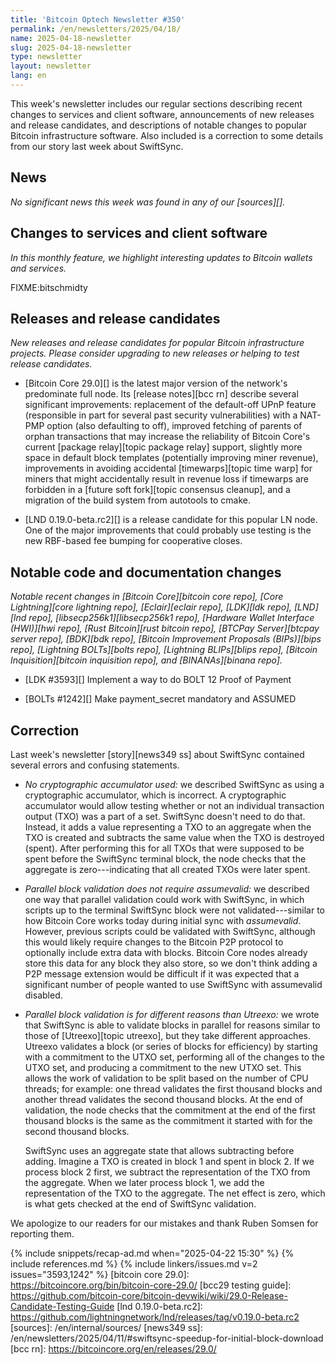 ```yaml
---
title: 'Bitcoin Optech Newsletter #350'
permalink: /en/newsletters/2025/04/18/
name: 2025-04-18-newsletter
slug: 2025-04-18-newsletter
type: newsletter
layout: newsletter
lang: en
---
```

This week's newsletter includes our regular sections describing recent
changes to services and client software, announcements of new releases
and release candidates, and descriptions of notable changes to popular
Bitcoin infrastructure software.  Also included is a correction to some
details from our story last week about SwiftSync.

## News

*No significant news this week was found in any of our [sources][].*

## Changes to services and client software

*In this monthly feature, we highlight interesting updates to Bitcoin
wallets and services.*

FIXME:bitschmidty

## Releases and release candidates

_New releases and release candidates for popular Bitcoin infrastructure
projects.  Please consider upgrading to new releases or helping to test
release candidates._

- [Bitcoin Core 29.0][] is the latest major version of the network's
  predominate full node.  Its [release notes][bcc rn] describe several
  significant improvements: replacement of the default-off UPnP feature (responsible
  in part for several past security vulnerabilities) with a NAT-PMP
  option (also defaulting to off), improved fetching of parents of
  orphan transactions that may increase the reliability of Bitcoin
  Core's current [package relay][topic package relay] support, slightly
  more space in default block templates (potentially improving miner
  revenue), improvements in avoiding accidental [timewarps][topic
  time warp] for miners that might accidentally result in revenue loss
  if timewarps are forbidden in a [future soft fork][topic consensus
  cleanup], and a migration of the build system from autotools to cmake.

- [LND 0.19.0-beta.rc2][] is a release candidate for this popular LN
  node.  One of the major improvements that could probably use testing
  is the new RBF-based fee bumping for cooperative closes.

## Notable code and documentation changes

_Notable recent changes in [Bitcoin Core][bitcoin core repo], [Core
Lightning][core lightning repo], [Eclair][eclair repo], [LDK][ldk repo],
[LND][lnd repo], [libsecp256k1][libsecp256k1 repo], [Hardware Wallet
Interface (HWI)][hwi repo], [Rust Bitcoin][rust bitcoin repo], [BTCPay
Server][btcpay server repo], [BDK][bdk repo], [Bitcoin Improvement
Proposals (BIPs)][bips repo], [Lightning BOLTs][bolts repo],
[Lightning BLIPs][blips repo], [Bitcoin Inquisition][bitcoin inquisition
repo], and [BINANAs][binana repo]._

- [LDK #3593][] Implement a way to do BOLT 12 Proof of Payment

- [BOLTs #1242][] Make payment_secret mandatory and ASSUMED

## Correction

Last week's newsletter [story][news349 ss] about SwiftSync contained
several errors and confusing statements.

- *No cryptographic accumulator used:* we described SwiftSync as using a cryptographic
  accumulator, which is incorrect.  A cryptographic accumulator would allow testing
  whether or not an individual transaction output (TXO) was a part of a set.
  SwiftSync doesn't need to do that.  Instead, it adds a value
  representing a TXO to an aggregate when the TXO is created and
  subtracts the same value when the TXO is destroyed (spent).  After
  performing this for all TXOs that were supposed to be spent before the
  SwiftSync terminal block, the node checks that the aggregate is
  zero---indicating that all created TXOs were later spent.

- *Parallel block validation does not require assumevalid:* we described
  one way that parallel validation could work with SwiftSync, in which
  scripts up to the terminal SwiftSync block were not
  validated---similar to how Bitcoin Core works today during initial
  sync with _assumevalid_.  However, previous scripts could be validated
  with SwiftSync, although this would likely require changes to the
  Bitcoin P2P protocol to optionally include extra data with blocks.
  Bitcoin Core nodes already store this data for any block they also
  store, so we don't think adding a P2P message extension would be
  difficult if it was expected that a significant number of people
  wanted to use SwiftSync with assumevalid disabled.

- *Parallel block validation is for different reasons than Utreexo:*
  we wrote that SwiftSync is able to validate blocks in parallel for
  reasons similar to those of [Utreexo][topic utreexo], but they take different approaches.
  Utreexo validates a block (or series of blocks for efficiency) by
  starting with a commitment to the UTXO set, performing all of the
  changes to the UTXO set, and producing a commitment to the new UTXO
  set.  This allows the work of validation to be split based on the
  number of CPU threads; for example: one thread validates the first
  thousand blocks and another thread validates the second thousand
  blocks.  At the end of validation, the node checks that the commitment
  at the end of the first thousand blocks is the same as the commitment
  it started with for the second thousand blocks.

  SwiftSync uses an aggregate state that allows subtracting before
  adding.  Imagine a TXO is created in block 1 and spent in block 2.  If
  we process block 2 first, we subtract the representation of the TXO
  from the aggregate.  When we later process block 1, we add the
  representation of the TXO to the aggregate.  The net effect is zero,
  which is what gets checked at the end of SwiftSync validation.

We apologize to our readers for our mistakes and thank Ruben Somsen for
reporting them.

{% include snippets/recap-ad.md when="2025-04-22 15:30" %}
{% include references.md %}
{% include linkers/issues.md v=2 issues="3593,1242" %}
[bitcoin core 29.0]: https://bitcoincore.org/bin/bitcoin-core-29.0/
[bcc29 testing guide]: https://github.com/bitcoin-core/bitcoin-devwiki/wiki/29.0-Release-Candidate-Testing-Guide
[lnd 0.19.0-beta.rc2]: https://github.com/lightningnetwork/lnd/releases/tag/v0.19.0-beta.rc2
[sources]: /en/internal/sources/
[news349 ss]: /en/newsletters/2025/04/11/#swiftsync-speedup-for-initial-block-download
[bcc rn]: https://bitcoincore.org/en/releases/29.0/
